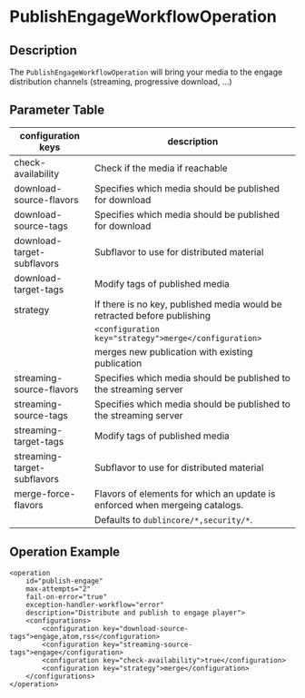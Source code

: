 PublishEngageWorkflowOperation
==============================

Description
-----------

The `PublishEngageWorkflowOperation` will bring your media to the engage distribution channels (streaming, progressive
download, …)

Parameter Table
---------------

|configuration keys         |description                                                                   |
|---------------------------|------------------------------------------------------------------------------|
|check-availability         |Check if the media if reachable                                               |
|download-source-flavors    |Specifies which media should be published for download                        |
|download-source-tags       |Specifies which media should be published for download                        |
|download-target-subflavors |Subflavor to use for distributed material                                     |
|download-target-tags       |Modify tags of published media                                                |
|strategy                   |If there is no key, published media would be retracted before publishing      |
|                           |`<configuration key="strategy">merge</configuration>`                         |
|                           |merges new publication with existing publication                              |
|streaming-source-flavors   |Specifies which media should be published to the streaming server             |
|streaming-source-tags      |Specifies which media should be published to the streaming server             |
|streaming-target-tags      |Modify tags of published media                                                |
|streaming-target-subflavors|Subflavor to use for distributed material                                     |
|merge-force-flavors        |Flavors of elements for which an update is enforced when mergeing catalogs.   |
|                           |Defaults to `dublincore/*,security/*`.

Operation Example
-----------------

    <operation
        id="publish-engage"
        max-attempts="2"
        fail-on-error="true"
        exception-handler-workflow="error"
        description="Distribute and publish to engage player">
        <configurations>
            <configuration key="download-source-tags">engage,atom,rss</configuration>
            <configuration key="streaming-source-tags">engage</configuration>
            <configuration key="check-availability">true</configuration>
            <configuration key="strategy">merge</configuration>
        </configurations>
    </operation>
